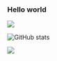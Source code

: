 ### Hello world
![](https://komarev.com/ghpvc/?username=jiny2021&color=green)

![GitHub stats](https://github-readme-stats.vercel.app/api?username=jiny2021&count_private=true&theme=tokyonight)

<img src="https://camo.githubusercontent.com/8b0f40b6a302e6f51e667bcb371b7403b87f21b8242bab4251766375f1b91834/68747470733a2f2f692e696d6775722e636f6d2f625572736a6c702e706e67">
